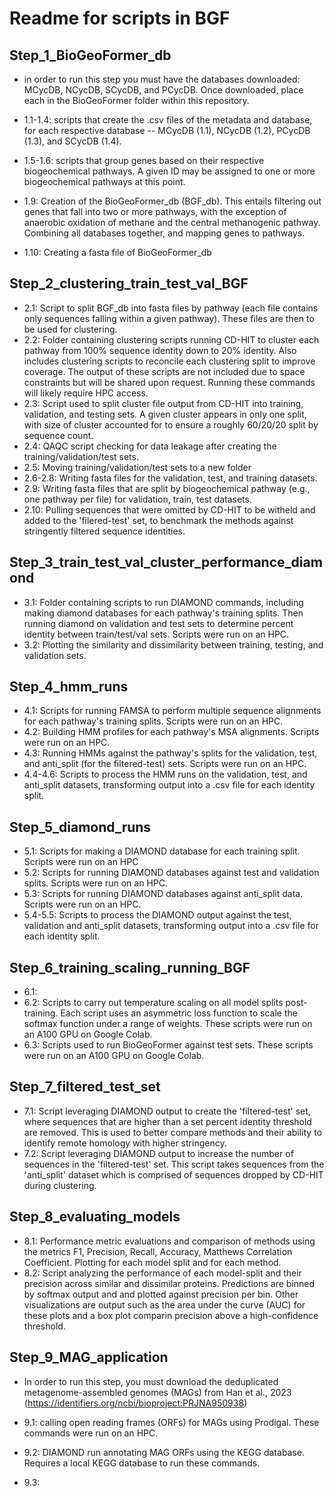 # Readme for scripts in BGF

## Step_1_BioGeoFormer_db

* in order to run this step you must have the databases downloaded: MCycDB, NCycDB, SCycDB, and PCycDB. Once downloaded, place each in the BioGeoFormer folder within this repository. 

* 1.1-1.4: scripts that create the .csv files of the metadata and database, for each respective database -- MCycDB (1.1), NCycDB (1.2), PCycDB (1.3), and SCycDB (1.4). 
* 1.5-1.6: scripts that group genes based on their respective biogeochemical pathways. A given ID may be assigned to one or more biogeochemical pathways at this point. 
* 1.9: Creation of the BioGeoFormer_db (BGF_db). This entails filtering out genes that fall into two or more pathways, with the exception of anaerobic oxidation of methane and the central methanogenic pathway. Combining all databases together, and mapping genes to pathways. 
* 1.10: Creating a fasta file of BioGeoFormer_db


## Step_2_clustering_train_test_val_BGF

* 2.1: Script to split BGF_db into fasta files by pathway (each file contains only sequences falling within a given pathway). These files are then to be used for clustering. 
* 2.2: Folder containing clustering scripts running CD-HIT to cluster each pathway from 100% sequence identity down to 20% identity. Also includes clustering scripts to reconcile each clustering split to improve coverage. The output of these scripts are not included due to space constraints but will be shared upon request. Running these commands will likely require HPC access. 
* 2.3: Script used to split cluster file output from CD-HIT into training, validation, and testing sets. A given cluster appears in only one split, with size of cluster accounted for to ensure a roughly 60/20/20 split by sequence count. 
* 2.4: QAQC script checking for data leakage after creating the training/validation/test sets. 
* 2.5: Moving training/validation/test sets to a new folder 
* 2.6-2.8: Writing fasta files for the validation, test, and training datasets. 
* 2.9: Writing fasta files that are split by biogeochemical pathway (e.g., one pathway per file) for validation, train, test datasets. 
* 2.10: Pulling sequences that were omitted by CD-HIT to be witheld and added to the 'filered-test' set, to benchmark the methods against stringently filtered sequence identities. 

## Step_3_train_test_val_cluster_performance_diamond

* 3.1: Folder containing scripts to run DIAMOND commands, including making diamond databases for each pathway's training splits. Then running diamond on validation and test sets to determine percent identity between train/test/val sets. Scripts were run on an HPC.  
* 3.2: Plotting the similarity and dissimilarity between training, testing, and validation sets. 

## Step_4_hmm_runs
* 4.1: Scripts for running FAMSA to perform multiple sequence alignments for each pathway's training splits. Scripts were run on an HPC.
* 4.2: Building HMM profiles for each pathway's MSA alignments. Scripts were run on an HPC.
* 4.3: Running HMMs against the pathway's splits for the validation, test, and anti_split (for the filtered-test) sets. Scripts were run on an HPC.
* 4.4-4.6: Scripts to process the HMM runs on the validation, test, and anti_split datasets, transforming output into a .csv file for each identity split.

## Step_5_diamond_runs
* 5.1: Scripts for making a DIAMOND database for each training split. Scripts were run on an HPC 
* 5.2: Scripts for running DIAMOND databases against test and validation splits. Scripts were run on an HPC.
* 5.3: Scripts for running DIAMOND databases against anti_split data. Scripts were run on an HPC.
* 5.4-5.5: Scripts to process the DIAMOND output against the test, validation and anti_split datasets, transforming output into a .csv file for each identity split.

## Step_6_training_scaling_running_BGF
* 6.1:
* 6.2: Scripts to carry out temperature scaling on all model splits post-training. Each script uses an asymmetric loss function to scale the softmax function under a range of weights. These scripts were run on an A100 GPU on Google Colab.
* 6.3: Scripts used to run BioGeoFormer against test sets. These scripts were run on an A100 GPU on Google Colab.

## Step_7_filtered_test_set
* 7.1: Script leveraging DIAMOND output to create the 'filtered-test' set, where sequences that are higher than a set percent identity threshold are removed. This is used to better compare methods and their ability to identify remote homology with higher stringency.
* 7.2: Script leveraging DIAMOND output to increase the number of sequences in the 'filtered-test' set. This script takes sequences from the 'anti_split' dataset which is comprised of sequences dropped by CD-HIT during clustering.

## Step_8_evaluating_models
* 8.1: Performance metric evaluations and comparison of methods using the metrics F1, Precision, Recall, Accuracy, Matthews Correlation Coefficient. Plotting for each model split and for each method.
* 8.2: Script analyzing the performance of each model-split and their precision across similar and dissimilar proteins. Predictions are binned by softmax output and and plotted against precision per bin. Other visualizations are output such as the area under the curve (AUC) for these plots and a box plot comparin precision above a high-confidence threshold.

## Step_9_MAG_application
* In order to run this step, you must download the deduplicated metagenome-assembled genomes (MAGs) from Han et al., 2023 (https://identifiers.org/ncbi/bioproject:PRJNA950938)
  
* 9.1: calling open reading frames (ORFs) for MAGs using Prodigal. These commands were run on an HPC.
* 9.2: DIAMOND run annotating MAG ORFs using the KEGG database. Requires a local KEGG database to run these commands.
* 9.3: 





